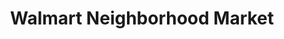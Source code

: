 ---
title: "Walmart Neighborhood Market"
url: /aurora/walmart-neighborhood-market-east-colfax-avenue/
shop: supermarket
---